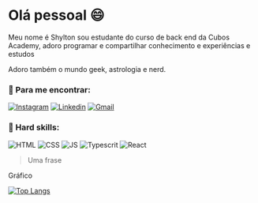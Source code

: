 # Olá pessoal 	😄


Meu nome é Shylton sou estudante do curso de back end da Cubos Academy, adoro programar e compartilhar conhecimento e experiências e estudos

Adoro também o mundo geek, astrologia e nerd.

### 👾 Para me encontrar:

[![Instagram](https://img.shields.io/badge/Instagram-000000?style=for-the-badge&logo=instagram&logoColor=white)](https://www.instagram.com/shyltonsantana/)
[![Linkedin](https://img.shields.io/badge/LinkedIn-000000?style=for-the-badge&logo=linkedin&logoColor=white)](https://www.linkedin.com/in/shylton-diego-3756aa174/)
[![Gmail](https://img.shields.io/badge/Gmail-000000?style=for-the-badge&logo=gmail&logoColor=white)](shyltondiego0@gmail.com)

### 🤖 Hard skills:

![HTML](https://img.shields.io/badge/HTML5-E34F26?style=for-the-badge&logo=html5&logoColor=white)
![CSS](https://img.shields.io/badge/CSS3-1572B6?style=for-the-badge&logo=css3&logoColor=white)
![JS](https://img.shields.io/badge/JavaScript-323330?style=for-the-badge&logo=javascript&logoColor=F7DF1E)
![Typescrit](https://img.shields.io/badge/TypeScript-007ACC?style=for-the-badge&logo=typescript&logoColor=white)
![React](https://img.shields.io/badge/React-20232A?style=for-the-badge&logo=react&logoColor=61DAFB)



>Uma frase


Gráfico

[![Top Langs](https://github-readme-stats.vercel.app/api/top-langs/?username=ShyltonSantana&layout=compact&theme=dark&custom_title=Linguagem%20%mais%20%utilizada)](https://github.com/ShyltonSantana/github-readme-stats)
